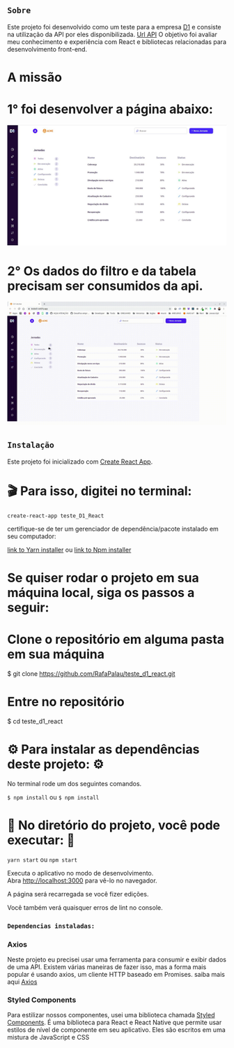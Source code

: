 ## `Sobre`

Este projeto foi desenvolvido como um teste para a empresa [D1](https://d1.cx/) e consiste na utilização da API por eles disponibilizada. [Url API](https://api-d1-test.herokuapp.com/api/filter)
O objetivo foi avaliar meu conhecimento e experiência com React e bibliotecas relacionadas para desenvolvimento front-end.

# A missão 

# 1° foi desenvolver a página abaixo:
![Print](screenShoot.jpeg)


# 2° Os dados do filtro e da tabela precisam ser consumidos da api.
![Print](videoFinal.gif)


## `Instalação`

Este projeto foi inicializado com [Create React App](https://github.com/facebook/create-react-app).

# 🎬 Para isso, digitei no terminal: 
`create-react-app teste_D1_React`

certifique-se de ter um gerenciador de dependência/pacote instalado em seu computador:

 [link to Yarn installer](https://yarnpkg.com/getting-started/install)  ou 
[link to Npm installer](https://docs.npmjs.com/downloading-and-installing-node-js-and-npm)


# Se quiser rodar o projeto em sua máquina local, siga os passos a seguir: 

# Clone o repositório em alguma pasta em sua máquina
$ git clone https://github.com/RafaPalau/teste_d1_react.git

# Entre no repositório
$ cd teste_d1_react

# ⚙ Para instalar as dependências deste projeto:  ⚙
No terminal rode um dos seguintes comandos.

`$ npm install` ou `$ npm install`

# 🚀 No diretório do projeto, você pode executar: 🚀

`yarn start` ou `npm start`


Executa o aplicativo no modo de desenvolvimento.<br />
Abra [http://localhost:3000](http://localhost:3000) para vê-lo no navegador.

A página será recarregada se você fizer edições.<br />

Você também verá quaisquer erros de lint no console.

### `Dependencias instaladas:`


### Axios
Neste projeto eu precisei usar uma ferramenta para consumir e exibir dados de uma API. Existem várias maneiras de fazer isso, mas a forma mais popular é usando axios, um cliente HTTP baseado em Promises.
saiba mais aqui [Axios](https://www.npmjs.com/package/axios)


### Styled Components
Para estilizar nossos componentes, usei uma biblioteca chamada [Styled Components](https://styled-components.com/docs/basics). 
É uma biblioteca para React e React Native que permite usar estilos de nível de componente em seu aplicativo. Eles são escritos em uma mistura de JavaScript e CSS


